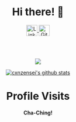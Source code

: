 <h1 align="center"> Hi there! 👋</h1>

<p align="center">
  <a href="https://linkedin.com/in/nishit-patil"> 
    <img align="center" alt="Linkedin" width="30px" src="https://img.icons8.com/color/48/000000/linkedin.png" />
  </a>
  <a href="https://github.com/cxnzensei">
    <img align="center" alt="Github" width="30px" src="https://github.com/fluidicon.png" />
  </a>
</p>

<br/>
<br/>
<p align="center">
  <a href="https://github.com/cxnzensei" class="rich-diff-level-one">
    <img align="center" src="https://github-readme-stats.vercel.app/api/top-langs/?username=cxnzensei&theme=dark">
  </a>
</p>

<p align="center">
  <a href="https://github.com/cxnzensei" class="rich-diff-level-one">
    <img align="center" src="https://github-readme-stats.vercel.app/api?username=cxnzensei&count_private=true&show_icons=true&theme=dark&line_height=27" alt="cxnzensei's github stats"/>
  </a>
</p>

<h1 align="center">Profile Visits</h1>
<h4 align="center">Cha-Ching!</h4>

<p align="center">
  <img src="https://profile-counter.glitch.me/cxnzensei/count.svg" alt="" />
</p>



<!--
**cxnzensei/cxnzensei** is a ✨ _special_ ✨ repository because its `README.md` (this file) appears on your GitHub profile.

Here are some ideas to get you started:

- 🔭 I’m currently working on ...
- 🌱 I’m currently learning ...
- 👯 I’m looking to collaborate on ...
- 🤔 I’m looking for help with ...
- 💬 Ask me about ...
- 📫 How to reach me: ...
- 😄 Pronouns: ...
- ⚡ Fun fact: ...
-->
